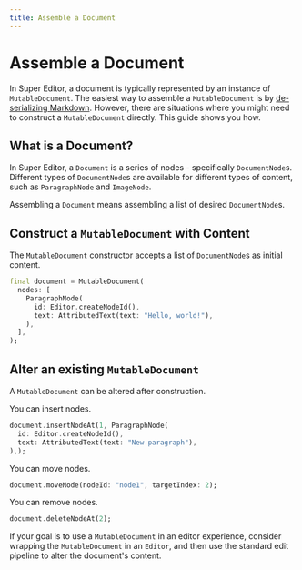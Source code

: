 ```yaml
---
title: Assemble a Document
---
```

# Assemble a Document
In Super Editor, a document is typically represented by an instance of `MutableDocument`. The
easiest way to assemble a `MutableDocument` is by [de-serializing Markdown](/guides/document-from-markdown).
However, there are situations where you might need to construct a `MutableDocument` directly. This
guide shows you how.

## What is a Document?
In Super Editor, a `Document` is a series of nodes - specifically `DocumentNode`s. Different types of
`DocumentNode`s are available for different types of content, such as `ParagraphNode` and `ImageNode`.

Assembling a `Document` means assembling a list of desired `DocumentNode`s.

## Construct a `MutableDocument` with Content
The `MutableDocument` constructor accepts a list of `DocumentNode`s as initial content.

```dart
final document = MutableDocument(
  nodes: [
    ParagraphNode(
      id: Editor.createNodeId(),
      text: AttributedText(text: "Hello, world!"),
    ),
  ],
);
```

## Alter an existing `MutableDocument`
A `MutableDocument` can be altered after construction.

You can insert nodes.

```dart
document.insertNodeAt(1, ParagraphNode(
  id: Editor.createNodeId(),
  text: AttributedText(text: "New paragraph"),
),);
```

You can move nodes.

```dart
document.moveNode(nodeId: "node1", targetIndex: 2);
```

You can remove nodes.

```dart
document.deleteNodeAt(2);
```

If your goal is to use a `MutableDocument` in an editor experience, consider wrapping the
`MutableDocument` in an `Editor`, and then use the standard edit pipeline to alter the document's
content.